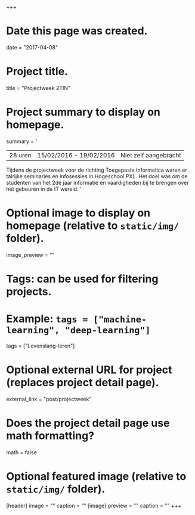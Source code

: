+++
# Date this page was created.
date = "2017-04-08"

# Project title.
title = "Projectweek 2TIN"

# Project summary to display on homepage.

summary = '

|            |                    | |
| -----| ----------- | ------------------------------ |
| 28 uren  | 15/02/2016 - 19/02/2016  | Niet zelf aangebracht          |

Tijdens de projectweek voor de richting Toegepaste Informatica waren er talrijke seminaries en infosessies in Hogeschool PXL. Het doel was om de studenten van het 2de jaar informatie en vaardigheden bij te brengen over het gebeuren in de IT wereld.
'
# Optional image to display on homepage (relative to `static/img/` folder).
image_preview = ""

# Tags: can be used for filtering projects.
# Example: `tags = ["machine-learning", "deep-learning"]`
tags = ["Levenslang-leren"]

# Optional external URL for project (replaces project detail page).
external_link = "post/projectweek"

# Does the project detail page use math formatting?
math = false

# Optional featured image (relative to `static/img/` folder).
[header]
image = ""
caption = ""
[image]
preview = ""
caption = ""
+++
